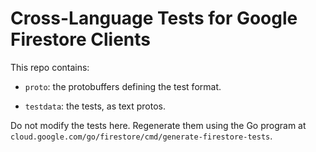 # Cross-Language Tests for Google Firestore Clients

This repo contains:

- `proto`: the protobuffers defining the test format.

- `testdata`: the tests, as text protos.

Do not modify the tests here. Regenerate them using the Go program at
`cloud.google.com/go/firestore/cmd/generate-firestore-tests`.
